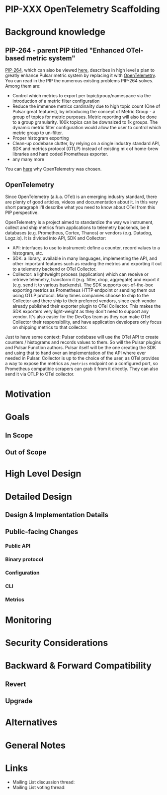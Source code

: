 # PIP-XXX OpenTelemetry Scaffolding 

# Background knowledge

## PIP-264 - parent PIP titled "Enhanced OTel-based metric system"
[PIP-264](https://github.com/apache/pulsar/pull/21080), which can also be viewed [here](pip-264.md), describes in high 
level a plan to greatly enhance Pulsar metric system by replacing it with [OpenTelemetry](https://opentelemetry.io/).
You can read in the PIP the numerous existing problems PIP-264 solves. Among them are:
- Control which metrics to export per topic/group/namespace via the introduction of a metric filter configuration
- Reduce the immense metrics cardinality due to high topic count (One of Pulsar great features), by introducing
the concept of Metric Group - a group of topics for metric purposes. Metric reporting will also be done to a 
group granularity. 100k topics can be downsized to 1k groups. The dynamic metric filter configuration would allow 
the user to control which metric group to un-filter. 
- Proper histogram exporting
- Clean-up codebase clutter, by relying on a single industry standard API, SDK and metrics protocol (OTLP) instead of 
existing mix of home-brew libraries and hard coded Prometheus exporter.
- any many more

You can [here](pip-264.md#why-opentelemetry) why OpenTelemetry was chosen.

## OpenTelemetry
Since OpenTelemetry (a.k.a. OTel) is an emerging industry standard, there are plenty of good articles, videos and
documentation about it. In this very short paragraph I'll describe what you need to know about OTel from this PIP
perspective.

OpenTelemetry is a project aimed to standardize the way we instrument, collect and ship metrics from applications
to telemetry backends, be it databases (e.g. Prometheus, Cortex, Thanos) or vendors (e.g. Datadog, Logz.io).
It is divided into API, SDK and Collector:
- API: interfaces to use to instrument: define a counter, record values to a histogram, etc.
- SDK: a library, available in many languages, implementing the API, and other important features such as
reading the metrics and exporting it out to a telemetry backend or OTel Collector. 
- Collector: a lightweight process (application) which can receive or retrieve telemetry, transform it (e.g.
filter, drop, aggregate)  and export it (e.g. send it to various backends). The SDK supports out-of-the-box 
exporting metrics as Prometheus HTTP endpoint or sending them out using OTLP protocol. Many times companies choose to
ship to the Collector and there ship to their preferred vendors, since each vendor already published their exporter
plugin to OTel Collector. This makes the SDK exporters very light-weight as they don't need to support any 
vendor. It's also easier for the DevOps team as they can make OTel Collector their responsibility, and have
application developers only focus on shipping metrics to that collector.

Just to have some context: Pulsar codebase will use the OTel API to create counters / histograms and records values to 
them. So will the Pulsar plugins and Pulsar Function authors. Pulsar itself will be the one creating the SDK
and using that to hand over an implementation of the API where ever needed in Pulsar. Collector is up to the choice
of the user, as OTel provides a way to expose the metrics as `/metrics` endpoint on a configured port, so Prometheus
compatible scrapers can grab it from it directly. They can also send it via OTLP to OTel collector.


# Motivation



<!--
Describe the problem this proposal is trying to solve.

* Explain what is the problem you're trying to solve - current situation.
* This section is the "Why" of your proposal.
-->

# Goals

## In Scope

<!--
What this PIP intend to achieve once It's integrated into Pulsar.
Why does it benefit Pulsar.
-->

## Out of Scope

<!--
Describe what you have decided to keep out of scope, perhaps left for a different PIP/s.
-->


# High Level Design

<!--
Describe the design of your solution in *high level*.
Describe the solution end to end, from a birds-eye view.
Don't go into implementation details in this section.

I should be able to finish reading from beginning of the PIP to here (including) and understand the feature and 
how you intend to solve it, end to end.

DON'T
* Avoid code snippets, unless it's essential to explain your intent.
-->

# Detailed Design

## Design & Implementation Details

<!--
This is the section where you dive into the details. It can be:
* Concrete class names and their roles and responsibility, including methods.
* Code snippets of existing code.
* Interface names and its methods.
* ...
-->

## Public-facing Changes

<!--
Describe the additions you plan to make for each public facing component. 
Remove the sections you are not changing.
Clearly mark any changes which are BREAKING backward compatability.
-->

### Public API
<!--
When adding a new endpoint to the REST API, please make sure to document the following:

* path
* query parameters
* HTTP body parameters, usually as JSON.
* Response codes, and for each what they mean.
  For each response code, please include a detailed description of the response body JSON, specifying each field and what it means.
  This is the place to document the errors.
-->

### Binary protocol

### Configuration

### CLI

### Metrics

<!--
For each metric provide:
* Full name
* Description
* Attributes (labels)
* Unit
-->


# Monitoring

<!-- 
Describe how the changes you make in this proposal should be monitored. 
Don't describe the detailed metrics - they should be at "Public-facing Changes" / "Metrics" section.
Describe how the user will use the metrics to monitor the feature: Which alerts they should set up, which thresholds, ...
-->

# Security Considerations
<!--
A detailed description of the security details that ought to be considered for the PIP. This is most relevant for any new HTTP endpoints, new Pulsar Protocol Commands, and new security features. The goal is to describe details like which role will have permission to perform an action.

An important aspect to consider is also multi-tenancy: Does the feature I'm adding have the permissions / roles set in such a way that prevent one tenant accessing another tenant's data/configuration? For example, the Admin API to read a specific message for a topic only allows a client to read messages for the target topic. However, that was not always the case. CVE-2021-41571 (https://github.com/apache/pulsar/wiki/CVE-2021-41571) resulted because the API was incorrectly written and did not properly prevent a client from reading another topic's messages even though authorization was in place. The problem was missing input validation that verified the requested message was actually a message for that topic. The fix to CVE-2021-41571 was input validation. 

If there is uncertainty for this section, please submit the PIP and request for feedback on the mailing list.
-->

# Backward & Forward Compatibility

## Revert

<!--
Describe a cookbook detailing the steps required to revert pulsar to previous version *without* this feature.
-->

## Upgrade

<!--
Specify the list of instructions, if there are such, needed to perform before/after upgrading to Pulsar version containing this feature.
-->

# Alternatives

<!--
If there are alternatives that were already considered by the authors or, after the discussion, by the community, and were rejected, please list them here along with the reason why they were rejected.
-->

# General Notes

# Links

<!--
Updated afterwards
-->
* Mailing List discussion thread:
* Mailing List voting thread:
